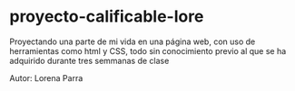 # proyecto-calificable-lore

Proyectando una parte de mi vida en una página web, con uso de herramientas como html y CSS, todo sin conocimiento previo al que se ha adquirido durante tres semmanas de clase

Autor: Lorena Parra
